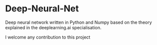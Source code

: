 # Deep-Neural-Net
Deep neural network written in Python and Numpy based on the theory explained in the deeplearning.ai specialisation. 

I welcome any contribution to this project

